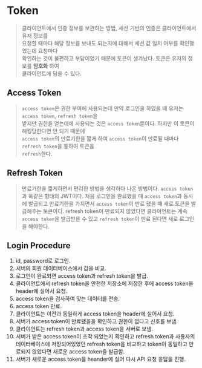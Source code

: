 # Token
> 클라이언트에서 인증 정보를 보관하는 방법, 세션 기반의 인증은 클라이언트에서 유저 정보를  
> 요청할 때마다 해당 정보를 보내도 되는지에 대해서 세션 값 일치 여부를 확인했었는데 요청마다  
> 확인하는 것이 불편하고 부담이었기 때문에 토큰이 생겨났다. 토큰은 유저의 정보를 __암호화__ 하여  
> 클라이언트에 담을 수 있다.

## Access Token
> `access token`은 권한 부여에 사용되는데 만약 로그인을 하였을 때 유저는 `access token`, `refresh token`을  
> 받지만 권한을 얻는데에 사용되는 것은 `access token`뿐이다. 하지만 이 토큰이 해킹당한다면 안 되기 때문에  
> `access token`의 만료기한을 짧게 하여 `access token`이 만료될 때마다 `refresh token`을 통하여 토큰을  
> `refresh`한다.

## Refresh Token
> 만료기한을 짧게하면서 편리한 방법을 생각하다 나온 방법이다. `access token`과 똑같은 형태의 JWT이다.
> 처음 로그인을 완료했을 때 `access token`과 동시에 발급되고 만료기한을 가지면서 `access token`이
> 만료 됐을 때 새로 토큰을 발급해주는 토큰이다. refresh token이 만료되지 않았다면 클라이언트는
> 계속 `access token`을 발급받을 수 있고 `refresh token`이 만료 된다면 새로 로그인을 해야한다.

## Login Procedure
1. id, password로 로그인.
2. 서버의 회원 데이터베이스에서 값을 비교.
3.  로그인이 완료되면 access token과 refresh token을 발급.  
4. 클라이언트에서 refresh token을 안전한 저장소에 저장한 후에 access token을 header에 실어서 요청.  
5. access token을 검사하여 맞는 데이터를 전송.   
6. access token 만료.
7. 클라이언트는 이전과 동일하게 access token을 header에 실어서 요청.
8. 서버가 access token이 만료됐을을 확인하고 권한이 없다고 신호를 보냄.
9. 클라이언트는 refresh token과 access token을 서버로 보냄.
10. 서버가 받은 access token이 조작 되었는지 확인하고 refresh token과 사용자의 데이터베이스에
    저장되어있었던 refresh token을 비교하고 token이 동일하고 만료되지 않았다면 새로운 access token을 발급함.
11. 서버가 새로운 access token을 heander에 실어 다시 API 요청 응답을 진행.
